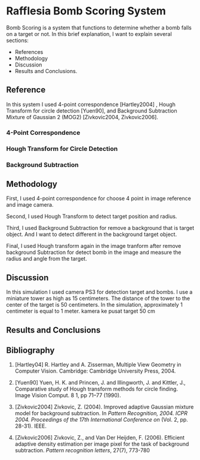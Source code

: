 # Rafflesia Bomb Scoring System
Bomb Scoring is a system that functions to determine whether a bomb falls on a target or not. In this brief explanation, I want to explain several sections:

- References
- Methodology
- Discussion
- Results and Conclusions.

<h2>Reference</h2>
In this system I used 4-point correspondence [Hartley2004] , Hough Transform for circle detection [Yuen90], and Background Subtraction Mixture of Gaussian 2 (MOG2) [Zivkovic2004, Zivkovic2006].

<h3>4-Point Correspondence</h3>

<h3>Hough Transform for Circle Detection</h3>

<h3>Background Subtraction</h3>

<h2>Methodology</h2>

First, I used 4-point correspondence for choose 4 point in image reference and image camera.

Second, I used Hough Transform to detect target position and radius.

Third, I used Background Subtraction for remove a background that is target object. And I want to detect different in the background target object.

Final, I used Hough transform again in the image tranform after remove background Subtraction for detect bomb in the image and measure the radius and angle from the target.

<h2>Discussion</h2>
In this simulation I used camera PS3 for detection target and bombs. I use a miniature tower as high as 15 centimeters. The distance of the tower to the center of the target is 50 centimeters. In the simulation, approximately 1 centimeter is equal to 1 meter.
kamera ke pusat target 50 cm

<h2>Results and Conclusions</h2>

<h2>Bibliography</h2>

1. [Hartley04] R. Hartley and A. Zisserman, Multiple View Geometry in Computer Vision. Cambridge: Cambridge University Press, 2004.

2. [Yuen90] Yuen, H. K. and Princen, J. and Illingworth, J. and Kittler, J., Comparative study of Hough transform methods for circle finding. Image Vision Comput. 8 1, pp 71–77 (1990).

3. [Zivkovic2004] Zivkovic, Z. (2004). Improved adaptive Gaussian mixture model for background subtraction. In *Pattern Recognition, 2004. ICPR 2004. Proceedings of the 17th International Conference on* (Vol. 2, pp. 28-31). IEEE.

4. [Zivkovic2006] Zivkovic, Z., and Van Der Heijden, F. (2006). Efficient adaptive density estimation per image pixel for the task of background subtraction. *Pattern recognition letters*, 27(7), 773-780
